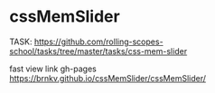 # cssMemSlider

TASK:
https://github.com/rolling-scopes-school/tasks/tree/master/tasks/css-mem-slider



fast view link gh-pages
https://brnkv.github.io/cssMemSlider/cssMemSlider/
